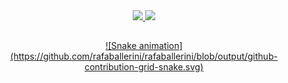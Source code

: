 
<div align="center">
  <a href="https://github.com/pablovns">
  <img height="180em" src="https://github-readme-stats.vercel.app/api?username=pablovns&show_icons=true&theme=dark&include_all_commits=true&count_private=true"/>
  <img height="180em" src="https://github-readme-stats.vercel.app/api/top-langs/?username=ld-eliezer&layout=compact&langs_count=7&theme=dark"/>
</div>
  
  ##
  
<div align="center"> 
  ![Snake animation](https://github.com/rafaballerini/rafaballerini/blob/output/github-contribution-grid-snake.svg)
</div>
